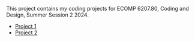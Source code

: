 This project contains my coding projects for ECOMP 6207.80, Coding and Design, Summer Session 2 2024. 
- [Project 1](helloworld.py)
- [Project 2](chatbot.py)
